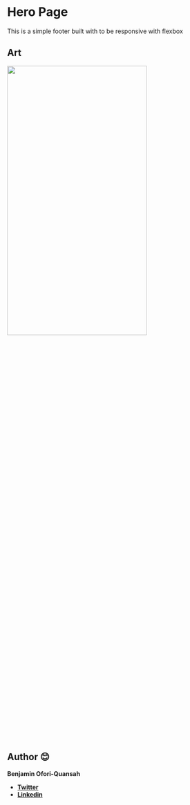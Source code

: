 # Hero Page

This is a simple footer built with to be responsive with flexbox

## Art

<img src="https://raw.githubusercontent.com/essilfiequansah/Responsive-Footer/master/screenshots/art1.png" width="80%"  height="40%"/>

## Author 😊

**Benjamin Ofori-Quansah**

- [**Twitter**](https://twitter.com/essilfiequansah)
- [**Linkedin**](https://www.linkedin.com/in/essilfiequansah/)
